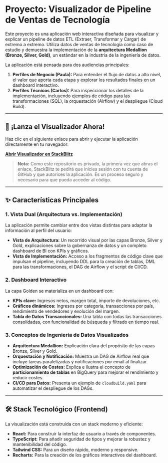 # Proyecto: Visualizador de Pipeline de Ventas de Tecnología

Este proyecto es una aplicación web interactiva diseñada para visualizar y explicar un pipeline de datos ETL (Extraer, Transformar y Cargar) de extremo a extremo. Utiliza datos de ventas de tecnología como caso de estudio y demuestra la implementación de la **arquitectura Medallion (Bronze, Silver, Gold)**, un estándar en la industria de la ingeniería de datos.

La aplicación está pensada para dos audiencias principales:
1.  **Perfiles de Negocio (Paula):** Para entender el flujo de datos a alto nivel, el valor que aporta cada etapa y explorar los resultados finales en un dashboard interactivo.
2.  **Perfiles Técnicos (Carlos):** Para inspeccionar los detalles de la implementación, incluyendo ejemplos de código para las transformaciones (SQL), la orquestación (Airflow) y el despliegue (Cloud Build).

---

## 🚀 ¡Lanza el Visualizador Ahora!

Haz clic en el siguiente enlace para abrir y ejecutar la aplicación directamente en tu navegador:

**[Abrir Visualizador en StackBlitz](https://stackblitz.com/github/ahernandez-prog/Proyecto_Ventas_Tegnologia)**

> **Nota:** Como este repositorio es privado, la primera vez que abras el enlace, StackBlitz te pedirá que inicies sesión con tu cuenta de GitHub y que autorices la aplicación. Es un proceso seguro y necesario para que pueda acceder al código.

---

## ✨ Características Principales

### 1. Vista Dual (Arquitectura vs. Implementación)
La aplicación permite cambiar entre dos vistas distintas para adaptar la información al perfil del usuario:

- **Vista de Arquitectura:** Un recorrido visual por las capas Bronze, Silver y Gold, explicaciones sobre la gobernanza de datos y un completo dashboard de BI con KPIs y gráficos.
- **Vista de Implementación:** Acceso a los fragmentos de código clave que impulsan el pipeline, incluyendo DDL para la creación de tablas, DML para las transformaciones, el DAG de Airflow y el script de CI/CD.

### 2. Dashboard Interactivo
La capa Golden se materializa en un dashboard con:
- **KPIs clave:** Ingresos netos, margen total, importe de devoluciones, etc.
- **Gráficos dinámicos:** Ingresos por categoría, transacciones por país, rendimiento de vendedores y evolución del margen.
- **Tabla de Datos Transaccionales:** Una tabla con todas las transacciones consolidadas, con funcionalidad de búsqueda y filtrado en tiempo real.

### 3. Conceptos de Ingeniería de Datos Visualizados
- **Arquitectura Medallion:** Explicación clara del propósito de las capas Bronze, Silver y Gold.
- **Orquestación y Notificación:** Muestra un DAG de Airflow real que incluye tareas paralelizadas y notificaciones por email al finalizar.
- **Optimización de Costes:** Explica e ilustra el concepto de **particionamiento de tablas** en BigQuery para mejorar el rendimiento y reducir costes.
- **CI/CD para Datos:** Presenta un ejemplo de `cloudbuild.yaml` para automatizar el despliegue de los DAGs.

---

## 🛠️ Stack Tecnológico (Frontend)

La visualización está construida con un stack moderno y eficiente:

- **React:** Para construir la interfaz de usuario a través de componentes.
- **TypeScript:** Para añadir seguridad de tipos y mejorar la robustez y mantenibilidad del código.
- **Tailwind CSS:** Para un diseño rápido, moderno y responsive.
- **Recharts:** Para la creación de los gráficos interactivos del dashboard.
